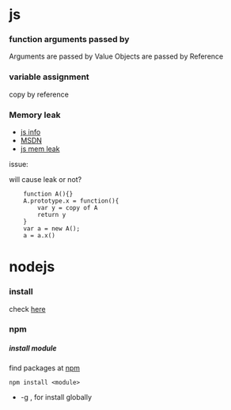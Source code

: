 # js

### function arguments passed by 
Arguments are passed by Value
Objects are passed by Reference

### variable assignment
copy by reference

### Memory leak
- [js info](http://javascript.info/tutorial/memory-leaks)
- [MSDN](https://msdn.microsoft.com/en-us/library/ms976398.aspx)
- [js mem leak](http://blogger.gtwang.org/2014/01/javascript-memory-leak-patterns.html)

issue:

will cause leak or not?
```
    function A(){}
    A.prototype.x = function(){
        var y = copy of A
        return y
    }
    var a = new A();
    a = a.x()

```



# nodejs

### install
check [here](https://github.com/BizShuk/env_setup/blob/master/setup/nodejs.sh)

### npm

##### install module
find packages at [npm](https://www.npmjs.com/package/package)

`npm install <module>` 
- -g , for install globally




